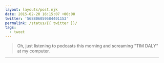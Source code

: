 ```yaml
---
layout: layouts/post.njk
date: 2015-02-20 16:15:07 +00:00
twitter: '568806059684401153'
permalink: /status/{{ twitter }}/
tags: 
  - tweet
---
```


> Oh, just listening to podcasts this morning and screaming "TIM DALY" at my computer.

---
